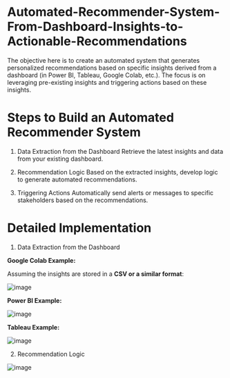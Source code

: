 # Automated-Recommender-System-From-Dashboard-Insights-to-Actionable-Recommendations

The objective here is to create an automated system that generates personalized recommendations based on specific insights derived from a dashboard (in Power BI, Tableau, Google Colab, etc.). The focus is on leveraging pre-existing insights and triggering actions based on these insights.

# Steps to Build an Automated Recommender System

1. Data Extraction from the Dashboard
Retrieve the latest insights and data from your existing dashboard.

2. Recommendation Logic
Based on the extracted insights, develop logic to generate automated recommendations.

3. Triggering Actions
Automatically send alerts or messages to specific stakeholders based on the recommendations.

# Detailed Implementation

1. Data Extraction from the Dashboard
   
**Google Colab Example:**

Assuming the insights are stored in a  **CSV or a similar format**:

![image](https://github.com/user-attachments/assets/9dff42b1-c5e3-4b1b-aa63-46511bbb2277)

**Power BI Example:**

![image](https://github.com/user-attachments/assets/f566b05c-e1dc-4ce7-8e1d-637ad2858ed1)

**Tableau Example:**

![image](https://github.com/user-attachments/assets/3662eb54-f579-445c-b598-8d44adefae68)

2. Recommendation Logic

![image](https://github.com/user-attachments/assets/d946ccc2-8611-4769-bc34-29acf71b02ee)

